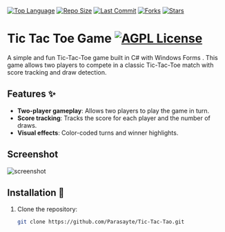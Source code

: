[![Top Language](https://img.shields.io/github/languages/top/Parasayte/Tic-Tac-Tao?color=teal&style=plastic)](https://github.com/Parasayte/Tic-Tac-Tao)
[![Repo Size](https://img.shields.io/github/repo-size/Parasayte/Tic-Tac-Tao?color=crimson&style=plastic)](https://github.com/Parasayte/Tic-Tac-Tao)
[![Last Commit](https://img.shields.io/github/last-commit/Parasayte/Tic-Tac-Tao?color=gold&style=plastic)](https://github.com/Parasayte/Tic-Tac-Tao/commits)
[![Forks](https://img.shields.io/github/forks/Parasayte/Tic-Tac-Tao?color=oil&style=plastic)](https://github.com/Parasayte/Tic-Tac-Tao/network/members)
[![Stars](https://img.shields.io/github/stars/Parasayte/Tic-Tac-Tao?color=indigo&style=plastic)](https://github.com/Parasayte/Tic-Tac-Tao/stargazers)


# Tic Tac Toe Game [![AGPL License](https://img.shields.io/badge/CSharp-Project-purple?style=plastic)](https://learn.microsoft.com/tr-tr/dotnet/csharp/)


A simple and fun Tic-Tac-Toe game built in C# with Windows Forms . This game allows two players to compete in a classic Tic-Tac-Toe match with score tracking and draw detection.


## Features ✨

- **Two-player gameplay**: Allows two players to play the game in turn.
- **Score tracking**: Tracks the score for each player and the number of draws.
- **Visual effects**: Color-coded turns and winner highlights.
## Screenshot 
![screenshot](https://i.imgur.com/G2E5ATY.png)


## Installation 🔧

1. Clone the repository:
   ```bash
   git clone https://github.com/Parasayte/Tic-Tac-Tao.git
